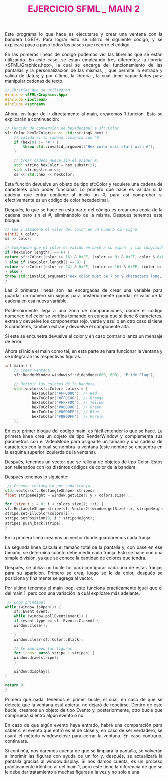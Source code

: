 <h1 style="text-align: center; color: mediumvioletred">EJERCICIO SFML _ MAIN 2</h1>
<h4 style="text-align: center; color: white">ARMANDO LEONEL YAÑEZ AREVALO | PROGRAMACION 2</h4>

<div style="text-align: justify;">
Este programa lo que hace es ejecutarse y crear una ventana con la bandera LGBT+. 
Para lograr esto se utilizó el siguiente código, y se explicará paso a paso todos 
los pasos que recorre el código.

En las primeras líneas de código podemos ver las librerías que se están utilizando.
En este caso, se están empleando tres diferentes: la librería <SFML/Graphics.hpp>, 
la cual se encarga del funcionamiento de las pantallas y la personalización de las mismas,
<iostream>, que permite la entrada y salida de datos; y por último, la librería <sstream>,
la cual tiene capacidades para manipular cadenas de texto.
</div>

```c++
//Librerias que se utilizaran.
#include <SFML/Graphics.hpp>
#include <iostream>
#include <sstream>
```
<div style="text-align: justify;">
Ahora, en lugar de ir directamente al main, crearemos 1 funcion. Esta se explicarán a continuación:
</div>

```c++
// Función de conversion de hexadecimal a sf::Color
sf::Color hexToColor(const std::string& hex) {
    // valida si la cadena comienza con '#'
    if (hex[0] != '#') {
        throw std::invalid_argument("Hex color must start with #");
    }

    // Crear cadena nueva sin el primer #.
    std::string hexColor = hex.substr(1);
    std::stringstream ss;
    ss << std::hex << hexColor;
```

<div style="text-align: justify;">
Esta función devuelve un objeto de tipo sf::Color y requiere una cadena de caracteres para 
poder funcionar. Lo primero que hace es validar si la cadena que entra contiene al inicio un 
#, para así comprobar si efectivamente es un código de color hexadecimal.

Después, lo que se hace en esta parte del código es crear una copia de la cadena pero sin el #,
eliminándolo de la misma. Despues tenemos este bloque:

</div>

```c++
// Lee y almacena el valor del color en un numero sin signo.
uint32_t color;
ss >> color;

// Comprueba que el color es valido en base a su alpha  y las longitude de cada valor.
if (hexColor.length() == 6) {
return sf::Color((color >> 16) & 0xFF, (color >> 8) & 0xFF, color & 0xFF);
} else if (hexColor.length() == 8) {
return sf::Color((color >> 24) & 0xFF, (color >> 16) & 0xFF, (color >> 8) & 0xFF, color & 0xFF);
} else {
throw std::invalid_argument("Hex color must be 7 or 9 characters long, including #");
}
```
<div style="text-align: justify;">
Las 2 primeras lineas son las encargadas de crear una variable para guardar un numero sin signos para
posteriormente gaurdar el valor de la cadena en esa nueva variable.

Posterioirmente llega a una zona de comparaciones, donde el codigo numerico del color se verifica tomando
en cuneta que si tiene 6 caracteres, extrae y devuelve los componentes rojo, verde y azul o en otro caso
si tiene 8 caracteres, también extrae y devuelve el componente alfa.

Si este se encunetra devuelve el color y en caso contrario lanza un mensaje de error.

Ahora si inicia el main como tal, en esta parte se hara funcionar la ventana y se integraran las
respectivas figuras.
</div>

```c++
int main() {
    // Crear ventana
    sf::RenderWindow window(sf::VideoMode(800, 600), "Pride Flag");

    // Definir los colores de la bandera.
    std::vector<sf::Color> colors = {
            hexToColor("#FF0000"), // Red
            hexToColor("#FF8C00"), // Orange
            hexToColor("#FFFF00"), // Yellow
            hexToColor("#008000"), // Green
            hexToColor("#0000FF"), // Blue
            hexToColor("#8B00FF")  // Purple
    };
```
<div style="text-align: justify;">
En este primer bloque del código main, es fácil entender lo que se hace. La primera línea crea 
un objeto de tipo RenderWindow y complementa sus parámetros con el VideoMode para asignarle un tamaño 
y una cadena de caracteres con la cual se nombra la ventana (este nombre se encuentra en la esquina superior 
izquierda de la ventana).

Después, tenemos un vector que se rellena de objetos de tipo Color. Estos son rellenados con los distintos códigos
de color de la bandera.

Después tenemos lo siguiente:
</div>

```c++
 // Creamos rectangulo por cada franja.
std::vector<sf::RectangleShape> stripes;
float stripeHeight = window.getSize().y / colors.size();

for (size_t i = 0; i < colors.size(); ++i) {
sf::RectangleShape stripe(sf::Vector2f(window.getSize().x, stripeHeight));
stripe.setFillColor(colors[i]);
stripe.setPosition(0, i * stripeHeight);
stripes.push_back(stripe);
}
```
<div style="text-align: justify;">
En la primera línea creamos un vector donde guardaremos cada franja.

La segunda línea calcula el tamaño total de la pantalla y, con base en ese tamaño, se determina cuánto debe 
medir cada franja. Esto se hace con una simple división, ya que se conoce la cantidad de colores que tendrá.

Después, se utiliza un bucle for para configurar cada una de estas franjas para su aparición. Primero se crea,
luego se le da color, después se posiciona y finalmente se agrega al vector.

Por ultimo tenemos el main loop, este funciona practicamente igual que el del main 1, pero
con una variación la cuál explicare más adelante.
</div>

```c++
 // Loop principal
while (window.isOpen()) {
    sf::Event event;
    while (window.pollEvent(event)) {
    if (event.type == sf::Event::Closed) {
    window.close();
        }
    }
    window.clear(sf::Color::Black);

    // Se imprimen las figuras
    for (const auto& stripe : stripes) {
    window.draw(stripe);
    }

    window.display();
}

return 0;
}
```
<div style="text-align: justify;">
Primero que nada, tenemos el primer bucle, el cual, en caso de que se detecte que la ventana está abierta, 
no dejará de repetirse. Dentro de este bucle, creamos un objeto de tipo Evento y, posteriormente, otro bucle
que comprueba si entró algún evento o no.

En caso de que algún evento haya entrado, habrá una comparación para saber si el evento que entró es el de close y, 
en caso de ser verdadero, se usará el método window.close para cerrar la ventana. En caso contrario, continuará.

Si continúa, nos daremos cuenta de que se limpiará la pantalla, se volverán a imprimir las figuras con ayuda de un for y, 
después, se actualizará la pantalla gracias al window.display. Si nos damos cuenta, es un proceso prácticamente
idéntico al del main 1, pero este tiene la diferencia de que se le debe dar tratamiento a muchas figuras a la vez y no solo a una.
</div>
